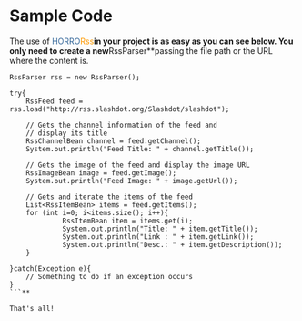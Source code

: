 # Sample Code #

The use of <font color='#336699'>HORRO</font><font color='#ff9900'>Rss</font>**in your project is as easy as you can see below. You only need to create a new**RssParser**passing the file path or the URL where the content is.
```
RssParser rss = new RssParser();

try{
	RssFeed feed = rss.load("http://rss.slashdot.org/Slashdot/slashdot");
	
	// Gets the channel information of the feed and 
	// display its title
	RssChannelBean channel = feed.getChannel();
	System.out.println("Feed Title: " + channel.getTitle());
	
	// Gets the image of the feed and display the image URL
	RssImageBean image = feed.getImage();
	System.out.println("Feed Image: " + image.getUrl());
	
	// Gets and iterate the items of the feed 
	List<RssItemBean> items = feed.getItems();
	for (int i=0; i<items.size(); i++){
             RssItemBean item = items.get(i); 
             System.out.println("Title: " + item.getTitle());
             System.out.println("Link : " + item.getLink());
             System.out.println("Desc.: " + item.getDescription());				
	}
	
}catch(Exception e){
	// Something to do if an exception occurs
}
```**

That's all!